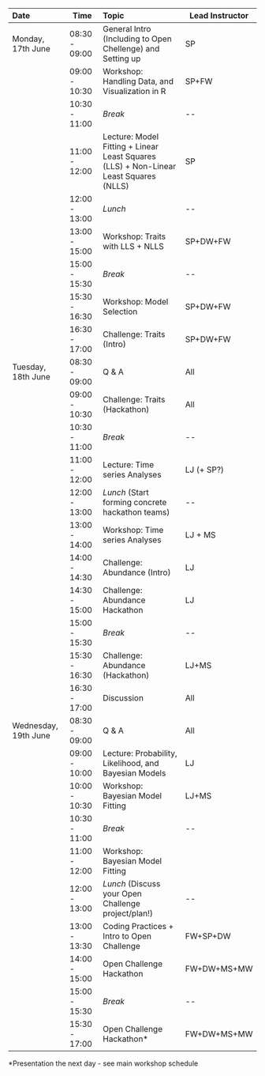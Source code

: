 
| Date                 | Time          | Topic                                      | Lead Instructor |
|:-------------------- | ------------- |:------------------------------------------ | ------ |
| Monday, 17th June    | 08:30 - 09:00 | General Intro (Including to Open Chellenge) and Setting up       | SP              |
|                      | 09:00 - 10:30 | Workshop: Handling Data, and Visualization in R       | SP+FW      |
|                      | 10:30 - 11:00 | *Break*                                    | --              |
|                      | 11:00 - 12:00 | Lecture: Model Fitting + Linear Least Squares (LLS) + Non-Linear Least Squares (NLLS)      | SP              |
|                      | 12:00 - 13:00 | *Lunch*                                    | --              |
|                      | 13:00 - 15:00 | Workshop: Traits with LLS + NLLS | SP+DW+FW  |
|                      | 15:00 - 15:30 | *Break*                                    | --              |
|                      | 15:30 - 16:30 | Workshop: Model Selection                | SP+DW+FW    |
|                      | 16:30 - 17:00 | Challenge: Traits (Intro)      | SP+DW+FW  |
| Tuesday, 18th June   | 08:30 - 09:00 | Q & A       | All             |
|                      | 09:00 - 10:30 | Challenge: Traits (Hackathon)      | All             |
|                      | 10:30 - 11:00 | *Break*                                    | --              |
|                      | 11:00 - 12:00 | Lecture: Time series Analyses | LJ (+ SP?)   |
|                      | 12:00 - 13:00 | *Lunch* (Start forming concrete hackathon teams)        | --              |
|                      | 13:00 - 14:00 | Workshop: Time series Analyses | LJ + MS          |
|                      | 14:00 - 14:30 | Challenge: Abundance  (Intro)          | LJ           |
|                      | 14:30 - 15:00 | Challenge: Abundance Hackathon         | LJ           |
|                      | 15:00 - 15:30 | *Break*                             | --              |
|                      | 15:30 - 16:30 | Challenge: Abundance (Hackathon)       | LJ+MS         |
|                      | 16:30 - 17:00 | Discussion       | All         |
| Wednesday, 19th June | 08:30 - 09:00 | Q & A                                      | All             |
|                      | 09:00 - 10:00 | Lecture: Probability, Likelihood, and Bayesian Models            | LJ |
|                      | 10:00 - 10:30 | Workshop: Bayesian Model Fitting            | LJ+MS      |
|                      | 10:30 - 11:00 | *Break*                                    | --              |
|                      | 11:00 - 12:00 | Workshop: Bayesian Model Fitting      |              |
|                      | 12:00 - 13:00 | *Lunch* (Discuss your Open Challenge project/plan!)  | --              |
|                      | 13:00 - 13:30 | Coding Practices + Intro to Open Challenge | FW+SP+DW          |
|                      | 14:00 - 15:00 | Open Challenge Hackathon | FW+DW+MS+MW          |
|                      | 15:00 - 15:30 | *Break*                                    |    --             |
|                      | 15:30 - 17:00| Open Challenge Hackathon*|  FW+DW+MS+MW          |

*Presentation the next day - see main workshop schedule
